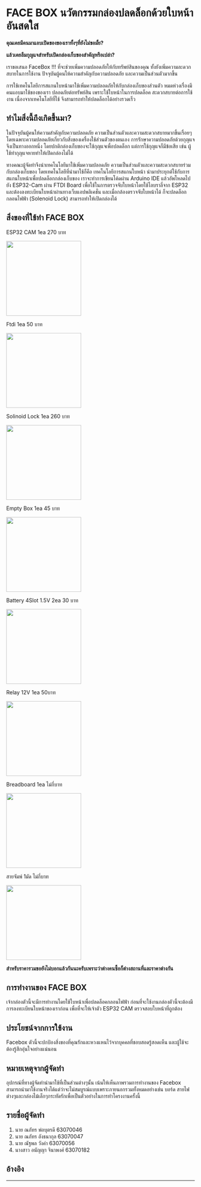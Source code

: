 # FACE BOX นวัตกรรมกล่องปลดล็อกด้วยใบหน้าอันสดใส
**คุณเคยมีคนมาแอบเปิดของของเราทั้งๆที่ยังไม่ขอมั้ย?**

**แล้วเคยลืมกุญแจสำหรับเปิดกล่องเก็บของสำคัญหรือเปล่า?**

เราขอเสนอ FaceBox !!! ที่จะช่วยเพิ่มความปลอดภัยให้กับทรัพย์สินของคุณ ทั้งยังเพิ่มความละดวกสบายในการใช้งาน
ปัจจุบันผู้คนให้ความสำคัญกับความปลอดภัย และความเป็นส่วนตัวมากขึ้น
 
การใช้เทคโนโลยีการสแกนใบหน้ามาใช้เพิ่มความปลอดภัยให้กับกล่องเก็บของส่วนตัว หมดห่วงเรื่องมีคนแอบมาใช้ของของเรา
ปลอดภัยต่อทรัพย์สิน เพราะใช้ใบหน้าในการปลดล็อค
สะดวกสบายต่อการใช้งาน เนื่องจากเทคโนโลยีที่ใช้ จึงสามารถทำให้ปลดล็อกได้อย่างรวดเร็ว

## ทำไมสิ่งนี้ถึงเกิดขึ้นมา?

ในปัจจุบันผู้คนให้ความสำคัญกับความปลอดภัย ความเป็นส่วนตัวและความสะดวกสบายมากขึ้นเรื่อยๆ โดยเฉพาะความปลอดภัยเกี่ยวกับสิ่งของเครื่องใช้ส่วนตัวของตนเอง การรักษาความปลอดภัยด้วยกุญแจจึงเป็นทางออกหนึ่ง โดยปกติกล่องเก็บของจะใช้กุญแจเพื่อปลดล็อก แต่การใช้กุญแจก็มีข้อเสีย เช่น ผู้ใช้ทำกุญแจหายทำให้เปิดกล่องไม่ได้ 

ทางคณะผู้จัดทำจึงนำเทคโนโลยีมาใช้เพิ่มความปลอดภัย ความเป็นส่วนตัวและความสะดวกสบายร่วมกับกล่องเก็บของ โดยเทคโนโลยีที่นำมาใช้ก็คือ เทคโนโลยีการสแกนใบหน้า นำมาประยุกต์ใช้กับการสแกนใบหน้าเพื่อปลดล็อกกล่องเก็บของ เราจะทำการเขียนโค้ดผ่าน Arduino IDE แล้วอัพโหลดไปยัง ESP32-Cam ผ่าน FTDI Board เพื่อใช้ในการตรวจจับใบหน้าโดยใช้ไลบราลี่จาก ESP32 และต้องลงทะเบียนใบหน้าผ่านทางเว็บแอปพลิเคชั่น และเมื่อกล้องตรวจจับใบหน้าได้ ก็จะปลดล็อกกลอนไฟฟ้า (Solenoid Lock) สามารถทำให้เปิดกล่องได้


## สิ่งของที่ใช้ทำ FACE BOX
ESP32 CAM 1ea 270 บาท

<img src="https://cdn.discordapp.com/attachments/836987530691215390/843548153093292102/esp32-cam-ch340_development_board.png" width="200px">

Ftdi 1ea 50 บาท

<img src="https://cdn.discordapp.com/attachments/836987530691215390/838816823872323604/FT232RL-FTDI-USB-3-3V-5-5V-TTL-Serial-Adapter-Module.png" width="200px">

Solinoid Lock 1ea 260 บาท

<img src="https://cdn.discordapp.com/attachments/836987530691215390/838444307361824778/solenoid-lock-12v-1.png" width="200px">

Empty Box 1ea 45 บาท

<img src="https://cdn.discordapp.com/attachments/836987530691215390/843552113513463858/l.png" width="200px">

Battery 4Slot 1.5V 2ea 30 บาท

<img src="https://cdn.discordapp.com/attachments/836987530691215390/843579742480891944/4d6kls.png" width="200px">

Relay 12V 1ea 50บาท

<img src="https://cdn.discordapp.com/attachments/836987530691215390/843575928549670922/co.png" width="200px">

Breadboard 1ea ไม่กี่บาท

<img src="https://cdn.discordapp.com/attachments/836987530691215390/843576670777638912/breadboard-self-adhesive-white-prt-12002-3e7.png" width="200px">

สายจัมพ์ 1มัด ไม่กี่บาท

<img src="https://cdn.discordapp.com/attachments/836987530691215390/843577254265356328/Jump-Wire-Female-to-Male-02.png" width="200px">

**สำหรับราคารวมขอยังไม่บอกแล้วกันนะครับเพราะว่าต่างคนซื้อก็ต่างสถานที่และราคาต่างกัน**

## การทำงานของ FACE BOX
เจ้ากล่องตัวนี้จะมีการทำงานโดยใช้ใบหน้าเพื่อปลดล็อคกลอนไฟฟ้า ก่อนที่จะใช้งานกล่องตัวนี้จะต้องมีการลงทะเบียนใบหน้าของเราก่อน เพื่อที่จะให้เจ้าตัว ESP32 CAM ตรวจสอบใบหน้าที่ถูกต้อง

## ประโยชน์จากการใช้งาน
Facebox ตัวนี้จะปกป้องสิ่งของที่คุณรักและหวงแหนไว้จากบุคคลที่ชอบสอดรู้สอดเห็น และผู้ใช้จะต้องรู้สึกอุ่นใจอย่างแน่นอน

## หมายเหตุจากผู้จัดทำ
อุปกรณ์ที่ทางผู้จัดทำนำมาใช้ที่เป็นส่วนต่างๆนั้น เน้นให้เห็นภาพรวมการทำงานของ Facebox สามารถนำมาใช้งานจริงได้แต่ว่าจะไม่สมบูรณ์แบบเพราะภายนอกรวมทั้งหมดอย่างเช่น บอร์ด สายไฟต่างๆและกล่องไม้เล็กๆกระทัดรักเพื่อเป็นตัวอย่างในการทำโครงงานครั้งนี้

## รายชื่อผู้จัดทำ
1. นาย ณภัทร พ่อบุตรดี 63070046
2. นาย ณภัทร อังธนากุล 63070047
3. นาย ณัฐพล วังคำ 63070056
4. นางสาว อนัญญา จินาพงศ์ 63070182

## อ้างอิง
---
